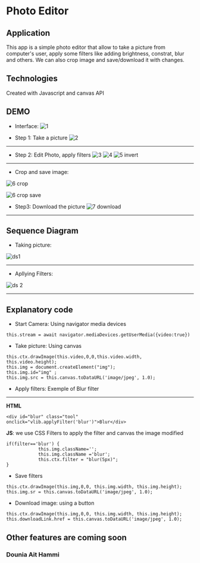 # Photo Editor

## Application
This app is a simple photo editor that allow to take a picture from computer's user, apply some filters like adding brightness, constrat, blur and others. We can also crop image and save/download it with changes.

## Technologies
Created with Javascript and canvas API

## DEMO

* Interface: 
![1](https://user-images.githubusercontent.com/36522492/57413864-59d39a00-71e5-11e9-9140-58e56e8408f6.PNG)

* Step 1: Take a picture
![2](https://user-images.githubusercontent.com/36522492/57413890-7e2f7680-71e5-11e9-922e-08ea0807c2b9.PNG)

------

* Step 2: Edit Photo, apply filters
![3](https://user-images.githubusercontent.com/36522492/57413894-825b9400-71e5-11e9-98ec-d6e6991e5aab.PNG)
![4](https://user-images.githubusercontent.com/36522492/57413906-8a1b3880-71e5-11e9-9fd2-54666c666e85.PNG)
![5 invert](https://user-images.githubusercontent.com/36522492/57413951-acad5180-71e5-11e9-816d-58859cef2211.PNG)
-----
* Crop and save image: 

![6 crop](https://user-images.githubusercontent.com/36522492/57413958-afa84200-71e5-11e9-9ab6-9a5e420b52b8.PNG)

![6 crop save](https://user-images.githubusercontent.com/36522492/57413961-b33bc900-71e5-11e9-97d9-cf1765449402.PNG)

* Step3: Download the picture
![7 download](https://user-images.githubusercontent.com/36522492/57413964-b59e2300-71e5-11e9-89f1-86cd989b7379.PNG)
----
## Sequence Diagram
* Taking picture:

![ds1](https://user-images.githubusercontent.com/36522492/57415509-0b75c980-71ec-11e9-8f1f-be0a0646acf8.PNG)

---
* Apllying Filters:

![ds 2](https://user-images.githubusercontent.com/36522492/57415512-0dd82380-71ec-11e9-8bd5-570d52de34a3.PNG)

----
## Explanatory code
* Start Camera: Using navigator media devices
```
this.stream = await navigator.mediaDevices.getUserMedia({video:true})
```
* Take picture: Using canvas 
```
this.ctx.drawImage(this.video,0,0,this.video.width, this.video.height);
this.img = document.createElement("img");
this.img.id="img" ;
this.img.src = this.canvas.toDataURL('image/jpeg', 1.0);
```
* Apply filters: Exemple of Blur filter
---
**HTML**
```
<div id="blur" class="tool" onclick="vlib.applyFilter('blur')">Blur</div>
```
**JS**: we use CSS Filters to apply the filter and canvas the image modified
```
if(filter=='blur') {
            this.img.className='';
            this.img.className ='blur';
            this.ctx.filter = "blur(5px)";
}
```
* Save filters
```
this.ctx.drawImage(this.img,0,0, this.img.width, this.img.height);
this.img.sr = this.canvas.toDataURL('image/jpeg', 1.0); 
```
* Download image: using a button
```
this.ctx.drawImage(this.img,0,0, this.img.width, this.img.height);
this.downloadLink.href = this.canvas.toDataURL('image/jpeg', 1.0); 
```

## Other features are coming soon

### Dounia Ait Hammi

